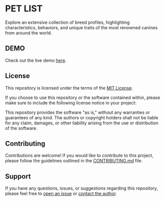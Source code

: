 # PET LIST

Explore an extensive collection of breed profiles, highlighting characteristics, behaviors, and unique traits of the most renowned canines from around the world.

## DEMO

Check out the live demo [here](https://my-pet-list-git-main-wellesleymussolini.vercel.app/).

## License

This repository is licensed under the terms of the [MIT License](LICENSE).

If you choose to use this repository or the software contained within, please make sure to include the following license notice in your project:

This repository provides the software "as is," without any warranties or guarantees of any kind. The authors or copyright holders shall not be liable for any claim, damages, or other liability arising from the use or distribution of the software.

## Contributing

Contributions are welcome! If you would like to contribute to this project, please follow the guidelines outlined in the [CONTRIBUTING.md](CONTRIBUTING.md) file.

## Support

If you have any questions, issues, or suggestions regarding this repository, please feel free to [open an issue](../../issues) or [contact the author](mailto:iei.muss.dev@gmail.com).